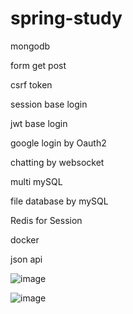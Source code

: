 # spring-study

mongodb

form get post

csrf token

session base login

jwt base login

google login by Oauth2

chatting by websocket

multi mySQL

file database by mySQL

Redis for Session

docker

json api


![image](https://github.com/didwogus59/spring-study/assets/48164086/cdb568a7-7792-4467-80b4-2948a7c88f5b)




![image](https://github.com/didwogus59/spring-study/assets/48164086/1dea9667-dc86-4a02-8a52-4d44c799fa7b)
